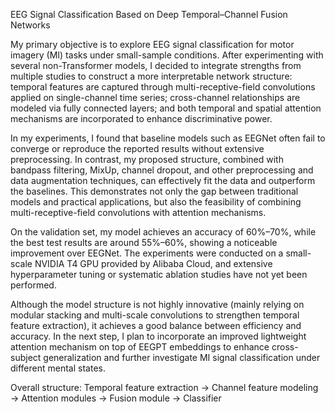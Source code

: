 EEG Signal Classification Based on Deep Temporal–Channel Fusion Networks

My primary objective is to explore EEG signal classification for motor imagery (MI) tasks under small-sample conditions. After experimenting with several non-Transformer models, I decided to integrate strengths from multiple studies to construct a more interpretable network structure: temporal features are captured through multi-receptive-field convolutions applied on single-channel time series; cross-channel relationships are modeled via fully connected layers; and both temporal and spatial attention mechanisms are incorporated to enhance discriminative power.

In my experiments, I found that baseline models such as EEGNet often fail to converge or reproduce the reported results without extensive preprocessing. In contrast, my proposed structure, combined with bandpass filtering, MixUp, channel dropout, and other preprocessing and data augmentation techniques, can effectively fit the data and outperform the baselines. This demonstrates not only the gap between traditional models and practical applications, but also the feasibility of combining multi-receptive-field convolutions with attention mechanisms.

On the validation set, my model achieves an accuracy of 60%–70%, while the best test results are around 55%–60%, showing a noticeable improvement over EEGNet. The experiments were conducted on a small-scale NVIDIA T4 GPU provided by Alibaba Cloud, and extensive hyperparameter tuning or systematic ablation studies have not yet been performed.

Although the model structure is not highly innovative (mainly relying on modular stacking and multi-scale convolutions to strengthen temporal feature extraction), it achieves a good balance between efficiency and accuracy. In the next step, I plan to incorporate an improved lightweight attention mechanism on top of EEGPT embeddings to enhance cross-subject generalization and further investigate MI signal classification under different mental states.

Overall structure:
Temporal feature extraction → Channel feature modeling → Attention modules → Fusion module → Classifier
